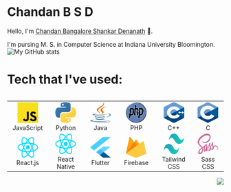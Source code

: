 # Chandan B S D

Hello, I'm [Chandan Bangalore Shankar Denanath](https://thebsdc.github.io/chandanbsd) 👋.

I'm pursing M. S. in Computer Science at Indiana University Bloomington.
![My GitHub stats](https://github-readme-stats.vercel.app/api?username=chandanbsd&show_icons=true&theme=radical)


<h1 >Tech that I've used:</h1>

<table align = "left">
<tr>
<td align="center" width="96">
<img
src="./img/js.svg"
width="48"
height="48"
alt="JavaScript"
/>
<br />JavaScript
</td>

<td align="center" width="96">
<img
src="./img/python.svg"
width="48"
height="48"
alt="Python"
/>
<br />Python
</td>

<td align="center" width="96">
<img
src="./img/java.svg"
width="48"
height="48"
alt="Java"
/>
<br />Java
</td>

<td align="center" width="96">
<img
src="./img/php.svg"
width="48"
height="48"
alt="PHP"
/>
<br />PHP
</td>

<td align="center" width="96">
<img
src="./img/c++.svg"
width="48"
height="48"
alt="C++"
/>
<br />C++
</td>

<td align="center" width="96">
<img
src="./img/c.svg"
width="48"
height="48"
alt="C"
/>
<br />C
</td>
</tr>

<tr>
<td align="center" width="96">
<img
src="./img/react.svg"
width="48"
height="48"
alt="React.js"
/>
<br />React.js
</td>

<td align="center" width="96">
<img
src="./img/react.svg"
width="48"
height="48"
alt="React Native"
/>
<br />React Native
  </td>

<td align="center" width="96">
<img
src="./img/flutter-logo.svg"
width="48"
height="48"
alt="Flutter"
/>
<br />Flutter
</td>
  
<td align="center" width="96">
<img
src="./img/firebase.svg"
width="48"
height="48"
alt="Firebase"
/>
<br />Firebase
</td>

</td>

<td align="center" width="96">
<img
src="./img/tailwindcss.svg"
width="48"
height="48"
alt="Tailwind CSS"
/>
<br />Tailwind CSS
</td>

<td align="center" width="96">
<img
src="./img/sass.svg"
width="48"
height="48"
alt="Sass CSS"
/>
<br />Sass CSS
</td>

</tr>
</table>


<img align="right" src="https://github-readme-stats.vercel.app/api/top-langs/?username=chandanbsd&count_private=true&langs_count=8&theme=radical" />

